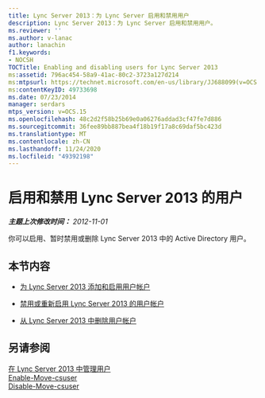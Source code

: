 ```yaml
---
title: Lync Server 2013：为 Lync Server 启用和禁用用户
description: Lync Server 2013：为 Lync Server 启用和禁用用户。
ms.reviewer: ''
ms.author: v-lanac
author: lanachin
f1.keywords:
- NOCSH
TOCTitle: Enabling and disabling users for Lync Server 2013
ms:assetid: 796ac454-58a9-41ac-80c2-3723a127d214
ms:mtpsurl: https://technet.microsoft.com/en-us/library/JJ688099(v=OCS.15)
ms:contentKeyID: 49733698
ms.date: 07/23/2014
manager: serdars
mtps_version: v=OCS.15
ms.openlocfilehash: 48c2d2f58b25b69e0a06276addad3cf47fe7d886
ms.sourcegitcommit: 36fee89bb887bea4f18b19f17a8c69daf5bc423d
ms.translationtype: MT
ms.contentlocale: zh-CN
ms.lasthandoff: 11/24/2020
ms.locfileid: "49392198"
---
```

# <a name="enabling-and-disabling-users-for-lync-server-2013"></a>启用和禁用 Lync Server 2013 的用户

<div data-xmlns="http://www.w3.org/1999/xhtml">

<div class="topic" data-xmlns="http://www.w3.org/1999/xhtml" data-msxsl="urn:schemas-microsoft-com:xslt" data-cs="https://msdn.microsoft.com/">

<div data-asp="https://msdn2.microsoft.com/asp">



</div>

<div id="mainSection">

<div id="mainBody">

<span> </span>

_**主题上次修改时间：** 2012-11-01_

你可以启用、暂时禁用或删除 Lync Server 2013 中的 Active Directory 用户。

<div>

## <a name="in-this-section"></a>本节内容

  - [为 Lync Server 2013 添加和启用用户帐户](lync-server-2013-add-and-enable-user-account-for-lync-server.md)

  - [禁用或重新启用 Lync Server 2013 的用户帐户](lync-server-2013-disable-or-re-enable-user-account-for-lync-server.md)

  - [从 Lync Server 2013 中删除用户帐户](lync-server-2013-remove-a-user-account-from-lync-server.md)

</div>

<div>

## <a name="see-also"></a>另请参阅


[在 Lync Server 2013 中管理用户](lync-server-2013-managing-users-in-lync-server.md)  
[Enable-Move-csuser](https://docs.microsoft.com/powershell/module/skype/Enable-CsUser)  
[Disable-Move-csuser](https://docs.microsoft.com/powershell/module/skype/Disable-CsUser)  
  

</div>

</div>

<span> </span>

</div>

</div>

</div>

